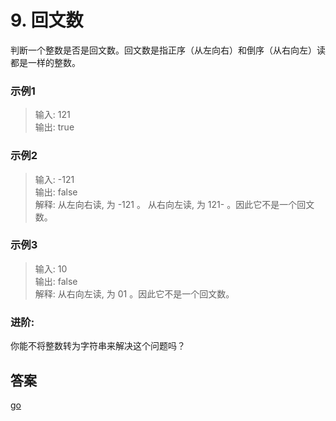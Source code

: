 # 9. 回文数
判断一个整数是否是回文数。回文数是指正序（从左向右）和倒序（从右向左）读都是一样的整数。  
### 示例1
> 输入: 121  
  输出: true

### 示例2 
> 输入: -121  
  输出: false  
  解释: 从左向右读, 为 -121 。 从右向左读, 为 121- 。因此它不是一个回文数。  

### 示例3
> 输入: 10  
  输出: false  
  解释: 从右向左读, 为 01 。因此它不是一个回文数。

### 进阶:

你能不将整数转为字符串来解决这个问题吗？

## 答案

[go](../../leecode/0009/main.go)